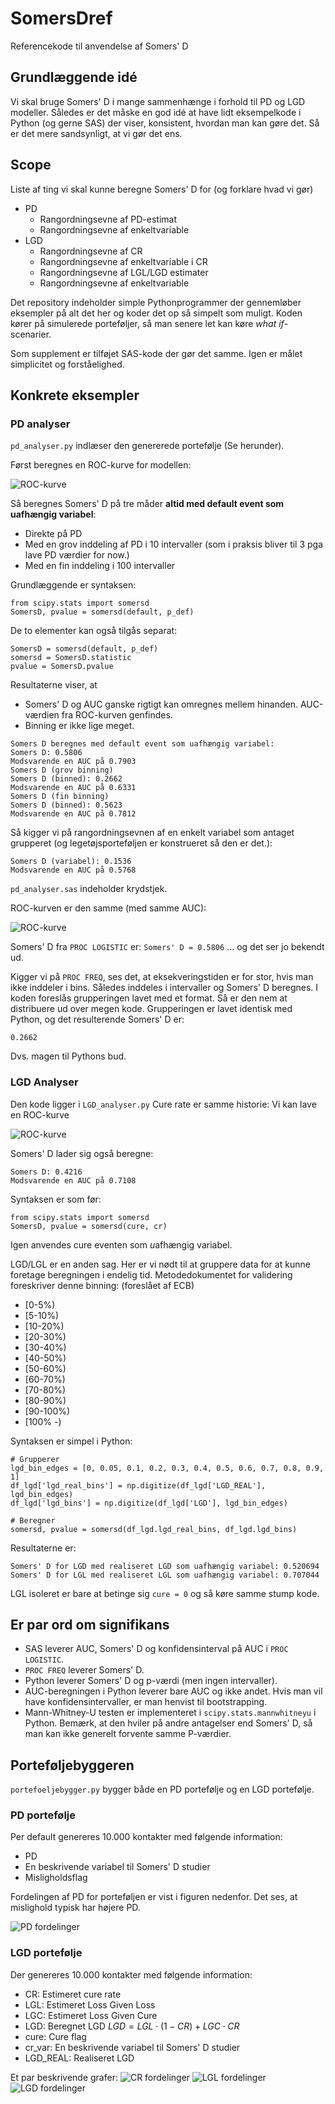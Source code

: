 # SomersDref
Referencekode til anvendelse af Somers' D

## Grundlæggende idé

Vi skal bruge Somers' D i mange sammenhænge i forhold til PD og LGD modeller. Således er det måske en god idé at have lidt eksempelkode i Python (og gerne SAS) der viser, konsistent, hvordan man kan gøre det. Så er det mere sandsynligt, at vi gør det ens.

## Scope

Liste af ting vi skal kunne beregne Somers' D for (og forklare hvad vi gør)

- PD
  - Rangordningsevne af PD-estimat
  - Rangordningsevne af enkeltvariable
- LGD
  - Rangordningsevne af CR
  - Rangordningsevne af enkeltvariable i CR
  - Rangordningsevne af LGL/LGD estimater
  - Rangordningsevne af enkeltvariable
 
Det repository indeholder simple Pythonprogrammer der gennemløber eksempler på alt det her og koder det op så simpelt som muligt. Koden kører på simulerede porteføljer, så man senere let kan køre _what if_-scenarier.

Som supplement er tilføjet SAS-kode der gør det samme. Igen er målet simplicitet og forståelighed.


## Konkrete eksempler

### PD analyser

`pd_analyser.py` indlæser den genererede portefølje (Se herunder).

Først beregnes en ROC-kurve for modellen:

![ROC-kurve](graphics/PD_ROC_curve.png)

Så beregnes Somers' D på tre måder **altid med default event som uafhængig variabel**:
- Direkte på PD
- Med en grov inddeling af PD i 10 intervaller (som i praksis bliver til 3 pga lave PD værdier for now.)
- Med en fin inddeling i 100 intervaller

Grundlæggende er syntaksen:
```
from scipy.stats import somersd
SomersD, pvalue = somersd(default, p_def)
```

De to elementer kan også tilgås separat:
``` 
SomersD = somersd(default, p_def)
somersd = SomersD.statistic
pvalue = SomersD.pvalue
```


Resultaterne viser, at
- Somers' D og AUC ganske rigtigt kan omregnes mellem hinanden. AUC-værdien fra ROC-kurven genfindes.
- Binning er ikke lige meget.

```
Somers D beregnes med default event som uafhængig variabel:
Somers D: 0.5806
Modsvarende en AUC på 0.7903
Somers D (grov binning)
Somers D (binned): 0.2662
Modsvarende en AUC på 0.6331
Somers D (fin binning)
Somers D (binned): 0.5623
Modsvarende en AUC på 0.7812
```

Så kigger vi på rangordningsevnen af en enkelt variabel som antaget grupperet (og legetøjsporteføljen er konstrueret så den er det.):
```
Somers D (variabel): 0.1536
Modsvarende en AUC på 0.5768
```


`pd_analyser.sas` indeholder krydstjek.

ROC-kurven er den samme (med samme AUC):

![ROC-kurve](graphics/PD_ROC_curve_SAS.png)

Somers' D fra `PROC LOGISTIC` er:
`Somers' D = 0.5806`
... og det ser jo bekendt ud.

Kigger vi på `PROC FREQ`, ses det, at eksekveringstiden er for stor, hvis man ikke inddeler i bins. Således inddeles i intervaller og Somers' D beregnes.
I koden foreslås grupperingen lavet med et format. Så er den nem at distribuere ud over megen kode. Grupperingen er lavet identisk med Python, og det resulterende Somers' D er:
```
0.2662
```
Dvs. magen til Pythons bud.

### LGD Analyser

Den kode ligger i `LGD_analyser.py` Cure rate er samme historie: Vi kan lave en ROC-kurve

![ROC-kurve](graphics/CR_ROC_curve.png)

Somers' D lader sig også beregne:
```
Somers D: 0.4216
Modsvarende en AUC på 0.7108
```

Syntaksen er som før:
```
from scipy.stats import somersd
SomersD, pvalue = somersd(cure, cr)
```

Igen anvendes cure eventen som *u*afhængig variabel.

LGD/LGL er en anden sag. Her er vi nødt til at gruppere data for at kunne foretage beregningen i endelig tid.
Metodedokumentet for validering foreskriver denne binning: (foreslået af ECB)
- [0-5%)
- [5-10%)
- [10-20%)
- [20-30%)
- [30-40%)
- [40-50%)
- [50-60%)
- [60-70%)
- [70-80%)
- [80-90%)
- [90-100%)
- [100% -)

Syntaksen er simpel i Python:
```
# Grupperer
lgd_bin_edges = [0, 0.05, 0.1, 0.2, 0.3, 0.4, 0.5, 0.6, 0.7, 0.8, 0.9, 1]
df_lgd['lgd_real_bins'] = np.digitize(df_lgd['LGD_REAL'], lgd_bin_edges)
df_lgd['lgd_bins'] = np.digitize(df_lgd['LGD'], lgd_bin_edges)

# Beregner
somersd, pvalue = somersd(df_lgd.lgd_real_bins, df_lgd.lgd_bins)
```

Resultaterne er:
```
Somers' D for LGD med realiseret LGD som uafhængig variabel: 0.520694
Somers' D for LGL med realiseret LGL som uafhængig variabel: 0.707044
```


LGL isoleret er bare at betinge sig `cure = 0` og så køre samme stump kode.

## Er par ord om signifikans

- SAS leverer AUC, Somers' D og konfidensinterval på AUC i `PROC LOGISTIC`.
- `PROC FREQ` leverer Somers' D.
- Python leverer Somers' D og p-værdi (men ingen intervaller).
- AUC-beregningen i Python leverer bare AUC og ikke andet. Hvis man vil have konfidensintervaller, er man henvist til bootstrapping.
- Mann-Whitney-U testen er implementeret i `scipy.stats.mannwhitneyu` i Python. Bemærk, at den hviler på andre antagelser end Somers' D, så man kan ikke generelt forvente samme P-værdier.

## Porteføljebyggeren

`portefoeljebygger.py` bygger både en PD portefølje og en LGD portefølje.

### PD portefølje

Per default genereres 10.000 kontakter med følgende information:
- PD
- En beskrivende variabel til Somers' D studier
- Misligholdsflag

Fordelingen af PD for porteføljen er vist i figuren nedenfor. Det ses, at mislighold typisk har højere PD.


![PD fordelinger](graphics/PD_portefoelje.png)

### LGD portefølje

Der genereres 10.000 kontakter med følgende information:
- CR: Estimeret cure rate
- LGL: Estimeret Loss Given Loss
- LGC: Estimeret Loss Given Cure
- LGD: Beregnet LGD $LGD = LGL \cdot (1 - CR) + LGC \cdot CR$
- cure: Cure flag
- cr_var: En beskrivende variabel til Somers' D studier
- LGD_REAL: Realiseret LGD

Et par beskrivende grafer:
![CR fordelinger](graphics/CR_fordeling.png)
![LGL fordelinger](graphics/LGL_fordeling.png)
![LGD fordelinger](graphics/LGD_fordelinger.png)

